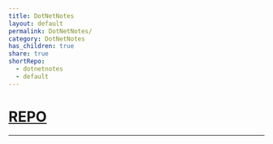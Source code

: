 ```yaml
---
title: DotNetNotes
layout: default
permalink: DotNetNotes/
category: DotNetNotes
has_children: true
share: true
shortRepo:
  - dotnetnotes
  - default
---
```


# [REPO](https://github.com/14paxton/DotNetNotes)

<link rel="modulepreload" href="/assets/js/imageLoader.js">
<script type="module" async src="/assets/js/imageLoader.js"></script>

---

<div id="imageContainer" data-img-loader="dotNetImages.js" style="width: auto; height: auto;"></div>

